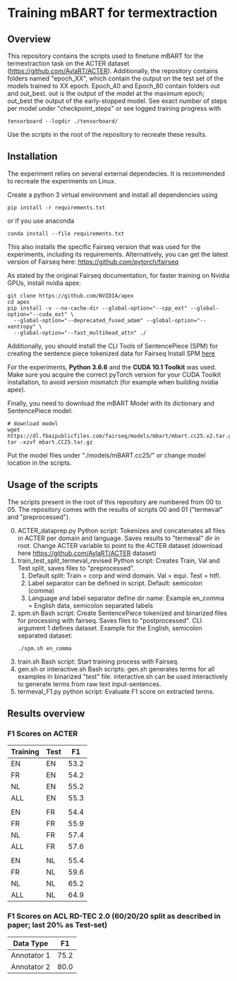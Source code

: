 # Training mBART for termextraction

## Overview

This repository contains the scripts used to finetune mBART for the termextraction task on the ACTER dataset (https://github.com/AylaRT/ACTER).
Additionally, the repository contains folders named "epoch_XX", which contain the output on the test set of the models trained to XX epoch.
Epoch_40 and Epoch_80 contain folders out and out_best. out is the output of the model at the maximum epoch; out_best the output of the early-stopped model.
See exact number of steps per model under "checkpoint_steps" or see logged training progress with 
```
tensorboard --logdir ./tensorboard/
```

Use the scripts in the root of the repository to recreate these results.



## Installation

The experiment relies on several external dependecies. It is recommended to recreate the experiments on Linux.

Create a python 3 virtual environment and install all dependencies using

```
pip install -r requirements.txt
```
or if you use anaconda
```
conda install --file requirements.txt 
```

This also installs the specific Fairseq version that was used for the experiments, including its requirements.
Alternatively, you can get the latest version of Fairseq here: https://github.com/pytorch/fairseq

As stated by the original Fairseq documentation, for faster training on Nvidia GPUs, install nvidia apex:
``` 
git clone https://github.com/NVIDIA/apex
cd apex
pip install -v --no-cache-dir --global-option="--cpp_ext" --global-option="--cuda_ext" \
  --global-option="--deprecated_fused_adam" --global-option="--xentropy" \
  --global-option="--fast_multihead_attn" ./
```

Additionally, you should install the CLI Tools of SentencePiece (SPM) for creating the sentence piece tokenized data for Fairseq
Install SPM [here](https://github.com/google/sentencepiece)

For the experiments, **Python 3.6.6** and the **CUDA 10.1 Toolkit** was used. Make sure you acquire the correct pyTorch version for your CUDA Toolkit installation, to avoid version mismatch (for example when building nvidia apex).

Finally, you need to download the mBART Model with its dictionary and SentencePiece model:
```
# download model
wget https://dl.fbaipublicfiles.com/fairseq/models/mbart/mbart.cc25.v2.tar.gz
tar -xzvf mbart.CC25.tar.gz
```
Put the model files under "./models/mBART.cc25/" or change model location in the scripts.
 
## Usage of the scripts

The scripts present in the root of this repository are numbered from 00 to 05. 
The repository comes with the results of scripts 00 and 01 ("termeval" and "preprocessed").

00. ACTER_dataprep.py Python script: 
Tokenizes and concatenates all files in ACTER per domain and language. Saves results to "termeval" dir in root. Change ACTER variable to point to the ACTER dataset (download here https://github.com/AylaRT/ACTER dataset)
01. train_test_split_termeval_revised Python script:
Creates Train, Val and Test split, saves files to "preprocessed". 
	1. Default split: Train = corp and wind domain. Val = equi. Test = htfl.
	2. Label separator can be defined in script. Default: semicolon (comma)
	3. Language and label separator define dir name: Example en_comma = English data, semicolon separated labels
02. spm.sh Bash script:
Create SentencePiece tokenized and binarized files for processing with fairseq. Saves files to "postprocessed".
CLI argument 1 defines dataset. Example for the English, semicolon separated dataset:
	```
	./spm.sh en_comma
	```
03. train.sh Bash script:
Start training process with Fairseq.
04. gen.sh or interactive.sh Bash scripts:
gen.sh generates terms for all examples in binarized "test" file.
interactive.sh can be used interactively to generate terms from raw text input-sentences.
05. termeval_F1.py python script:
Evaluate F1 score on extracted terms.

## Results overview

### F1 Scores on ACTER

Training | Test | F1
------------ | ------------- | -------------|
EN | EN | 53.2
FR | EN | 54.2
NL | EN | 55.2
ALL | EN | 55.3
| | | 
EN | FR | 54.4
FR | FR | 55.9
NL | FR | 57.4
ALL | FR |57.6
| | | 
EN | NL | 55.4
FR | NL | 59.6
NL | NL | 65.2
ALL | NL | 64.9

### F1 Scores on ACL RD-TEC 2.0 (60/20/20 split as described in paper; last 20% as Test-set)
Data Type | F1 | 
------------ | ------------- |
Annotator 1 | 75.2 | 
Annotator 2 | 80.0 |






